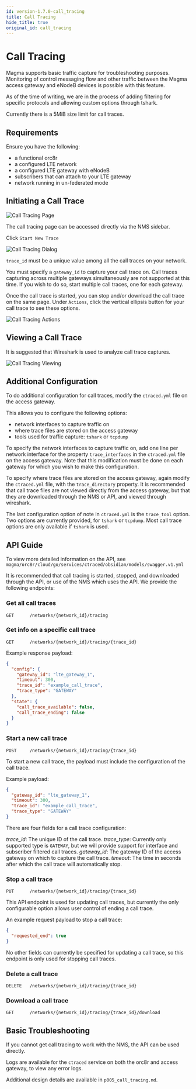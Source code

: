 ```yaml
---
id: version-1.7.0-call_tracing
title: Call Tracing
hide_title: true
original_id: call_tracing
---
```


# Call Tracing

Magma supports basic traffic capture for troubleshooting purposes.
Monitoring of control messaging flow and other traffic between the Magma access
gateway and eNodeB devices is possible with this feature.

As of the time of writing, we are in the process of adding filtering for
specific protocols and allowing custom options through tshark.

Currently there is a 5MiB size limit for call traces.

## Requirements

Ensure you have the following:

- a functional orc8r
- a configured LTE network
- a configured LTE gateway with eNodeB
- subscribers that can attach to your LTE gateway
- network running in un-federated mode

## Initiating a Call Trace

![Call Tracing Page](../../../../readmes/assets/nms/calltracing_page.png)

The call tracing page can be accessed directly via the NMS sidebar.

Click `Start New Trace`

![Call Tracing Dialog](../../../../readmes/assets/nms/calltracing_dialog.png)

`trace_id` must be a unique value among all the call traces on your network.

You must specify a `gateway_id` to capture your call trace on. Call traces
capturing across multiple gateways simultaneously are not supported at this
time. If you wish to do so, start multiple call traces, one for each gateway.

Once the call trace is started, you can stop and/or download the call trace
on the same page. Under `Actions`, click the vertical ellipsis button for your
call trace to see these options.

![Call Tracing Actions](../../../../readmes/assets/nms/calltracing_actions.png)

## Viewing a Call Trace

It is suggested that Wireshark is used to analyze call trace captures.

![Call Tracing Viewing](../../../../readmes/assets/nms/calltracing_wireshark.png)

## Additional Configuration

To do additional configuration for call traces, modify the `ctraced.yml` file
on the access gateway.

This allows you to configure the following options:

- network interfaces to capture traffic on
- where trace files are stored on the access gateway
- tools used for traffic capture: `tshark` or `tcpdump`

To specify the network interfaces to capture traffic on, add one line per
network interface for the property `trace_interfaces` in the `ctraced.yml` file
on the access gateway. Note that this modification must be done on each gateway
for which you wish to make this configuration.

To specify where trace files are stored on the access gateway, again modify
the `ctraced.yml` file, with the `trace_directory` property. It is recommended
that call trace files are not viewed directly from the access gateway, but
that they are downloaded through the NMS or API, and viewed through wireshark.

The last configuration option of note in `ctraced.yml` is the `trace_tool`
option. Two options are currently provided, for `tshark` or `tcpdump`. Most
call trace options are only available if `tshark` is used.

## API Guide

To view more detailed information on the API, see
`magma/orc8r/cloud/go/services/ctraced/obsidian/models/swagger.v1.yml`

It is recommended that call tracing is started, stopped, and downloaded through
the API, or use of the NMS which uses the API. We provide the following
endpoints:

### Get all call traces

```GET      /networks/{network_id}/tracing```

### Get info on a specific call trace

```GET      /networks/{network_id}/tracing/{trace_id}```

Example response payload:

```json
{
  "config": {
    "gateway_id": "lte_gateway_1",
    "timeout": 300,
    "trace_id": "example_call_trace",
    "trace_type": "GATEWAY"
  },
  "state": {
    "call_trace_available": false,
    "call_trace_ending": false
  }
}
```

### Start a new call trace

```POST     /networks/{network_id}/tracing/{trace_id}```

To start a new call trace, the payload must include the configuration of the
call trace.

Example payload:

```json
{
  "gateway_id": "lte_gateway_1",
  "timeout": 300,
  "trace_id": "example_call_trace",
  "trace_type": "GATEWAY"
}
```

There are four fields for a call trace configuration:

*trace_id*: The unique ID of the call trace.
*trace_type*: Currently only supported type is `GATEWAY`, but we will provide
support for interface and subscriber filtered call traces.
*gateway_id*: The gateway ID of the access gateway on which to capture the call
trace.
*timeout*: The time in seconds after which the call trace will automatically
stop.

### Stop a call trace

```PUT      /networks/{network_id}/tracing/{trace_id}```

This API endpoint is used for updating call traces, but currently the only
configurable option allows user control of ending a call trace.

An example request payload to stop a call trace:

```json
{
  "requested_end": true
}
```

No other fields can currently be specified for updating a call trace, so this
endpoint is only used for stopping call traces.

### Delete a call trace

```DELETE   /networks/{network_id}/tracing/{trace_id}```

### Download a call trace

```GET      /networks/{network_id}/tracing/{trace_id}/download```

## Basic Troubleshooting

If you cannot get call tracing to work with the NMS, the API can be used
directly.

Logs are available for the `ctraced` service on both the orc8r and access
gateway, to view any error logs.

Additional design details are available in `p005_call_tracing.md`.
